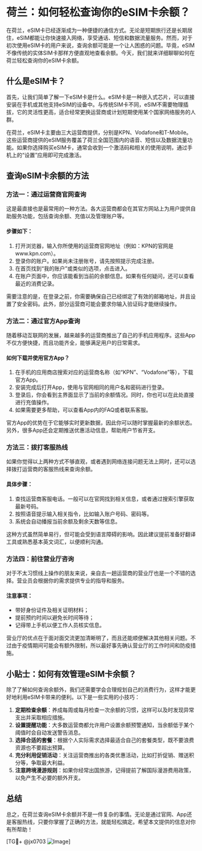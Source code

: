 # 荷兰：如何轻松查询你的eSIM卡余额？

在荷兰，eSIM卡已经逐渐成为一种便捷的通信方式。无论是短期旅行还是长期居住，eSIM都能让你快速接入网络，享受通话、短信和数据流量服务。然而，对于初次使用eSIM卡的用户来说，查询余额可能是一个让人困惑的问题。毕竟，eSIM不像传统的实体SIM卡那样方便直观地查看余额。今天，我们就来详细聊聊如何在荷兰轻松查询你的eSIM卡余额。

## 什么是eSIM卡？

首先，让我们简单了解一下eSIM卡是什么。eSIM卡是一种嵌入式芯片，可以直接安装在手机或其他支持eSIM的设备中。与传统SIM卡不同，eSIM不需要物理插拔，它的灵活性更高，适合经常更换运营商或计划短期使用某个国家网络服务的人群。

在荷兰，eSIM卡主要由三大运营商提供，分别是KPN、Vodafone和T-Mobile。这些运营商提供的eSIM服务覆盖了荷兰全国范围内的语音、短信以及数据流量功能。如果你选择购买eSIM卡，通常会收到一个激活码和相关的使用说明，通过手机上的“设置”应用即可完成激活。

## 查询eSIM卡余额的方法

### 方法一：通过运营商官网查询

这是最直接也是最常用的一种方法。各大运营商都会在其官方网站上为用户提供自助服务功能，包括查询余额、充值以及管理账户等。

#### 步骤如下：
1. 打开浏览器，输入你所使用的运营商官网地址（例如：KPN的官网是www.kpn.com）。
2. 登录你的账户。如果尚未注册账号，请先按照提示完成注册。
3. 在首页找到“我的账户”或类似的选项，点击进入。
4. 在账户页面中，你应该能看到当前的余额信息。如果有任何疑问，还可以查看最近的消费记录。

需要注意的是，在登录之前，你需要确保自己已经绑定了有效的邮箱地址，并且设置了安全密码。此外，部分运营商可能会要求你输入验证码才能继续操作。

### 方法二：通过官方App查询

随着移动互联网的发展，越来越多的运营商推出了自己的手机应用程序。这些App不仅方便快捷，而且功能齐全，能够满足用户的日常需求。

#### 如何下载并使用官方App？
1. 在手机的应用商店搜索对应的运营商名称（如“KPN”、“Vodafone”等），下载官方App。
2. 安装完成后打开App，使用与官网相同的用户名和密码进行登录。
3. 登录后，你会看到主界面显示了当前的余额情况。同时，你也可以在此处直接进行充值操作。
4. 如果需要更多帮助，可以查看App内的FAQ或者联系客服。

官方App的优势在于它能够实时更新数据，因此你可以随时掌握最新的余额状态。另外，很多App还会定期推送优惠活动信息，帮助用户节省开支。

### 方法三：拨打客服热线

如果你觉得以上两种方式不够直观，或者遇到网络连接问题无法上网时，还可以选择拨打运营商的客服热线来查询余额。

#### 具体步骤：
1. 查找运营商客服电话。一般可以在官网找到相关信息，或者通过搜索引擎获取最新号码。
2. 按照语音提示输入相关指令，比如输入账户号码、密码等。
3. 系统会自动播报当前余额及剩余天数等信息。

这种方式虽然简单易行，但可能会受到语言障碍的影响。因此建议提前准备好翻译工具或熟悉基本英文词汇，以便顺利沟通。

### 方法四：前往营业厅咨询

对于不太习惯线上操作的朋友来说，亲自去一趟运营商的营业厅也是一个不错的选择。营业员会根据你的需求提供专业的指导和服务。

#### 注意事项：
- 带好身份证件及相关证明材料；
- 提前预约时间以避免长时间等待；
- 记得带上手机以便工作人员核实信息。

营业厅的优点在于面对面交流更加清晰明了，而且还能顺便解决其他相关问题。不过由于疫情期间可能会有额外限制，所以最好事先确认营业厅的工作时间和防疫措施。

## 小贴士：如何有效管理eSIM卡余额？

除了了解如何查询余额外，我们还需要学会合理规划自己的消费行为，这样才能更好地利用eSIM卡带来的便利。以下是一些实用的小技巧：

1. **定期检查余额**：养成每周或每月检查一次余额的习惯，这样可以及时发现异常支出并采取相应措施。
2. **设置提醒功能**：大多数运营商都允许用户设置余额预警通知，当余额低于某个阈值时会自动发送警告消息。
3. **选择合适的套餐**：根据个人实际需求选择最适合自己的套餐类型，既不要浪费资源也不要超出预算。
4. **充分利用促销活动**：关注运营商推出的各类优惠活动，比如打折促销、赠送积分等，争取最大利益。
5. **注意跨境漫游规则**：如果你经常出国旅游，记得提前了解国际漫游费用政策，以免产生不必要的额外开支。

## 总结

总之，在荷兰查询eSIM卡余额并不是一件复杂的事情。无论是通过官网、App还是客服热线，只要你掌握了正确的方法，就能轻松搞定。希望本文提供的信息对你有所帮助！

[TG💪+ @jx0703 ![Image](https://github.com/user-attachments/assets/dbca1d08-cadb-493c-b0ec-ad6f7a83f270)]